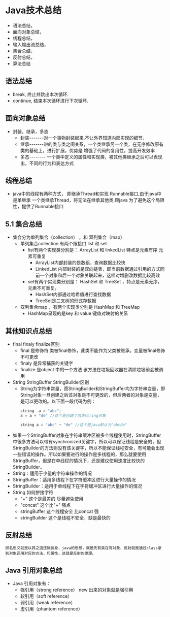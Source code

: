 # Java技术总结
  - 语法总结，
  - 面向对象总结，
  - 线程总结，
  - 输入输出流总结，
  - 集合总结，
  - 反射总结，
  - 算法总结
  
##  语法总结
  - break, 终止并跳出本次循环.
  - continue, 结束本次循环进行下次循环.
  
## 面向对象总结
  - 封装，继承，多态
    - 封装-------对一个事物封装起来,不让外界知道内部实现的细节，
    - 继承-------讲的类与类之间关系，一个类继承另一个类，在无序修改原有类的基础上，进行扩展，优势是 增强了代码的复用性，提高开发效率
    - 多态-------- 一个类中定义的属性和实现类，被其他类继承之后可以表现出，不同的行为和表达方式
## 线程总结
  - java中的线程有两种方式， 即继承Thread和实现 Runnable接口,由于java中是单继承 一个类继承Thread，将无法在继承其他类,顾java 为了避免这个局限性，提供了Runnable接口
## 5.1 集合总结
  - 集合分为单列集合（collection） ，和 双列集合（map）
    - 单列集合collection 有两个跟接口 list 和 set
      - list有两个实现类分别是： ArrayList 和 linkedList 特点是元素有序 元素可重复 
        - ArrayList内部封装的是数组，查询数据比较快
        - LinkedList 内部封装的是双向链表，即当前数据通过引用的方式同前一个对象和后一个对象关联起来，这样对增删改数据比较高效
      - set有两个实现类分别是： HashSet 和 TreeSet ，特点是元素无序，元素不可重复。
        - HashSet内部通过哈希值进行查找数据
        - TreeSet是二叉树的形式存数据
    - 双列集合map ，有两个实现类分别是 HashMap 和 TreeMap
      - HashMap呈现的是key 和 value 键值对映射的关系
## 其他知识点总结
  - final finaly finalize区别
    - final 是修饰符 类被final修饰，此类不能作为父类被继承。变量被final修饰不可更改
    - finaly 是异常捕获的关键字
    - finalize 是object 中的一个方法 该方法在垃圾回收器在清除垃圾前会被调用
  - String  StringBuffer StringBuilder区别
    - String为字符串常量，而StringBuilder和StringBuffer均为字符串变量，即String对象一旦创建之后该对象是不可更改的，但后两者的对象是变量，是可以更改的。以下面一段代码为例：
      ```java
      string  a = "abc"; 
      a = a + "de" //这个是创建了两次string对象
      
      string a = "abc" + "de" //这个是java默认为"abcde"
      ```
  - 如果一个StringBuffer对象在字符串缓冲区被多个线程使用时，StringBuffer中很多方法可以带有synchronized关键字，所以可以保证线程是安全的，但StringBuilder的方法则没有该关键字，所以不能保证线程安全，有可能会出现一些错误的操作。所以如果要进行的操作是多线程的，那么就要使用StringBuffer，但是在单线程的情况下，还是建议使用速度比较快的StringBuilder。
  - String：适用于少量的字符串操作的情况
  - StringBuffer：适用多线程下在字符缓冲区进行大量操作的情况
  - StringBuilder：适用于单线程下在字符缓冲区进行大量操作的情况
  - String 如何拼接字符
    - "+"   这个是最差的  尽量避免使用
    - "concat"  这个比"+" 强点
    -  stringBuffer 这个线程安全 比concat 强
    - stringBuilder 这个是线程不安全，缺是最快的
## 反射总结
    顾名思义就是以其之道还施彼身，java的思想，就是先有类在有对象，反射就是通过class拿到对象调用对应的方法，和属性，这就是反射的原理。

## Java 引用对象总结
  - Java 引用对象有： 
    - 强引用（strong reference）  new 出来的对象就是强引用
    - 软引用（soft reference） 
    - 弱引用（weak reference）
    - 虚引用（phantom reference）


